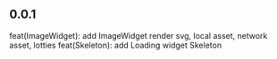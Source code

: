 ## 0.0.1

feat(ImageWidget): add ImageWidget render svg, local asset, network asset, lotties
feat(Skeleton): add Loading widget Skeleton
